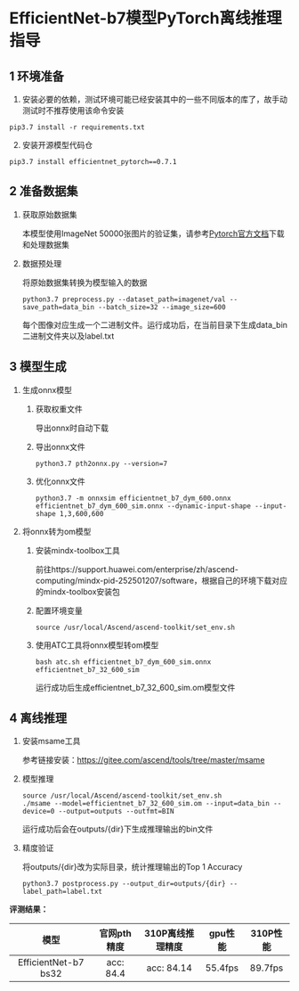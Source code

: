 # EfficientNet-b7模型PyTorch离线推理指导

## 1 环境准备 

1. 安装必要的依赖，测试环境可能已经安装其中的一些不同版本的库了，故手动测试时不推荐使用该命令安装  

```
pip3.7 install -r requirements.txt  
```

2. 安装开源模型代码仓 

```
pip3.7 install efficientnet_pytorch==0.7.1
```

## 2 准备数据集

1. 获取原始数据集
   
   本模型使用ImageNet 50000张图片的验证集，请参考[Pytorch官方文档](https://github.com/pytorch/examples/tree/main/imagenet)下载和处理数据集

2. 数据预处理

    将原始数据集转换为模型输入的数据
    ```
    python3.7 preprocess.py --dataset_path=imagenet/val --save_path=data_bin --batch_size=32 --image_size=600
    ```
    每个图像对应生成一个二进制文件。运行成功后，在当前目录下生成data_bin二进制文件夹以及label.txt

## 3 模型生成

1. 生成onnx模型

   1. 获取权重文件

        导出onnx时自动下载
    
   2. 导出onnx文件

        ```
        python3.7 pth2onnx.py --version=7
        ```
   3. 优化onnx文件

        ```
        python3.7 -m onnxsim efficientnet_b7_dym_600.onnx efficientnet_b7_dym_600_sim.onnx --dynamic-input-shape --input-shape 1,3,600,600
        ```

2. 将onnx转为om模型

   1. 安装mindx-toolbox工具
        
        前往https://support.huawei.com/enterprise/zh/ascend-computing/mindx-pid-252501207/software，根据自己的环境下载对应的mindx-toolbox安装包

   2. 配置环境变量
        ```
        source /usr/local/Ascend/ascend-toolkit/set_env.sh
        ```

   3. 使用ATC工具将onnx模型转om模型

        ```
        bash atc.sh efficientnet_b7_dym_600_sim.onnx efficientnet_b7_32_600_sim
        ```
        运行成功后生成efficientnet_b7_32_600_sim.om模型文件

## 4 离线推理 

1. 安装msame工具

    参考链接安装：https://gitee.com/ascend/tools/tree/master/msame
   
2. 模型推理

   ```
   source /usr/local/Ascend/ascend-toolkit/set_env.sh
   ./msame --model=efficientnet_b7_32_600_sim.om --input=data_bin --device=0 --output=outputs --outfmt=BIN
   ```
   运行成功后会在outputs/{dir}下生成推理输出的bin文件

3. 精度验证

   将outputs/{dir}改为实际目录，统计推理输出的Top 1 Accuracy
   ```
   python3.7 postprocess.py --output_dir=outputs/{dir} --label_path=label.txt
   ```
   

**评测结果：**   

|    模型    |    官网pth精度    | 310P离线推理精度 | gpu性能 |         310P性能         |
| :--------: | :---------------: | :-----------------: | :-----: | :---------------------: |
| EfficientNet-b7 bs32 | acc: 84.4 |  acc: 84.14  | 55.4fps  | 89.7fps |

